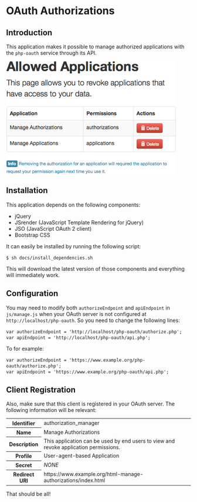 # OAuth Authorizations

## Introduction

This application makes it possible to manage authorized applications with the 
`php-oauth` service through its API.

![html-manage-authorizations](https://github.com/fkooman/html-manage-authorizations/raw/master/docs/html-manage-authorizations-screenshot.png)

## Installation

This application depends on the following components:

* jQuery
* JSrender (JavaScript Template Rendering for jQuery)
* JSO (JavaScript OAuth 2 client)
* Bootstrap CSS 

It can easily be installed by running the following script:

    $ sh docs/install_dependencies.sh

This will download the latest version of those components and everything will
immediately work.

## Configuration

You may need to modify both `authorizeEndpoint` and `apiEndpoint` in 
`js/manage.js` when your OAuth server is not configured at 
`http://localhost/php-oauth`. So you need to change the following lines:

    var authorizeEndpoint = 'http://localhost/php-oauth/authorize.php';
    var apiEndpoint = 'http://localhost/php-oauth/api.php';

To for example:

    var authorizeEndpoint = 'https://www.example.org/php-oauth/authorize.php';
    var apiEndpoint = 'https://www.example.org/php-oauth/api.php';

## Client Registration
Also, make sure that this client is registered in your OAuth server. The following
information will be relevant:

<table>
  <tr>
    <th>Identifier</th><td>authorization_manager</td>
  </tr>
  <tr>
    <th>Name</th><td>Manage Authorizations</td>
  </tr>
  <tr>
    <th>Description</th><td>This application can be used by end users to view and revoke application permissions.</td>
  </tr>
  <tr>
    <th>Profile</th><td>User-agent-based Application</td>
  </tr>
  <tr>
    <th>Secret</th><td><em>NONE</em></td>
  </tr>
  <tr>
    <th>Redirect URI</th><td>https://www.example.org/html-manage-authorizations/index.html</td>
  </tr>
</table>

That should be all!
